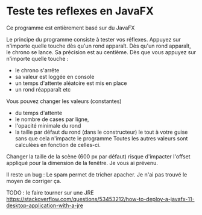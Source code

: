 # Teste tes reflexes en JavaFX
Ce programme est entièrement basé sur du JavaFX

Le principe du programme consiste à tester vos réflexes.
Appuyez sur n'importe quelle touche dès qu'un rond apparaît.
Dès qu'un rond apparaît, le chrono se lance. Sa précision est au centième.
Dès que vous appuyez sur n'importe quelle touche :
- le chrono s'arrête
- sa valeur est loggée en console
- un temps d'attente aléatoire est mis en place
- un rond réapparaît etc

Vous pouvez changer les valeurs (constantes)
- du temps d'attente
- le nombre de cases par ligne, 
- l'opacité minimale du rond
- la taille par défaut du rond (dans le constructeur)
le tout à votre guise sans que cela n'impacte le programme
Toutes les autres valeurs sont calculées en fonction de celles-ci.

Changer la taille de la scène (600 px par défaut) risque d'impacter l'offset appliqué pour la dimension de la fenêtre.
Je vous ai prévenu.

Il reste un bug : Le spam permet de tricher apacher. Je n'ai pas trouvé le moyen de corriger ça.

TODO : le faire tourner sur une JRE
https://stackoverflow.com/questions/53453212/how-to-deploy-a-javafx-11-desktop-application-with-a-jre

